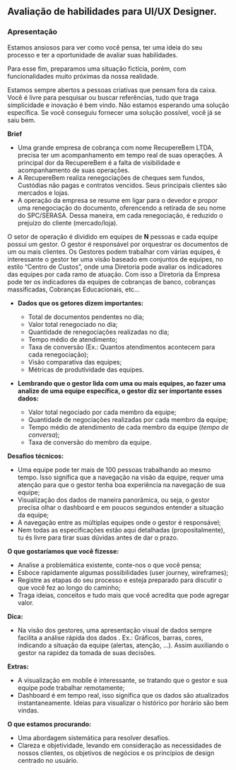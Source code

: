 ## Avaliação de habilidades para UI/UX Designer.

### Apresentação
Estamos ansiosos para ver como você pensa, ter uma ideia do seu processo e ter a oportunidade de avaliar suas habilidades.

Para esse fim, preparamos uma situação fictícia, porém, com funcionalidades muito próximas da nossa realidade.

Estamos sempre abertos a pessoas criativas que pensam fora da caixa. Você é livre para pesquisar ou buscar referências, tudo que traga simplicidade e inovação é bem vindo.
Não estamos esperando uma solução específica. Se você conseguiu fornecer uma solução possível, você já se saiu bem.

**Brief**
- Uma grande empresa de cobrança com nome RecupereBem LTDA, precisa ter um acompanhamento em tempo real de suas operações. A principal dor da RecupereBem é a falta de visibilidade e acompanhamento de suas operações.
- A RecupereBem realiza renegociações de cheques sem fundos, Custódias não pagas e contratos vencidos. Seus principais clientes são mercados e lojas.
- A operação da empresa se resume em ligar para o devedor e propor uma renegociação do documento, oferencendo a retirada de seu nome do SPC/SERASA. Dessa maneira, em cada renegociação, é reduzido o prejuízo do cliente (mercado/loja).

O setor de operação é dividido em equipes de **N** pessoas e cada equipe possui um gestor. O gestor é responsável por orquestrar os documentos de um ou mais clientes.
Os Gestores podem trabalhar com várias equipes, é interessante o gestor ter uma visão baseado em conjuntos de equipes, no estilo “Centro de Custos”, onde uma Diretoria pode avaliar os indicadores das equipes por cada ramo de atuação.
Com isso a Diretoria da Empresa pode ter os indicadores da equipes de cobranças de banco, cobranças massificadas, Cobranças Educacionais, etc...

- **Dados que os getores dizem importantes:**
	 - Total de documentos pendentes no dia;
	 - Valor total renegociado no dia;
	 - Quantidade de renegociações realizadas no dia;
	 - Tempo médio de atendimento;
	 - Taxa de conversão (Ex.: Quantos atendimentos acontecem para cada renegociação);
	 - Visão comparativa das equipes;
	 - Métricas de produtividade das equipes.

- **Lembrando que o gestor lida com uma ou mais equipes, ao fazer uma analize de uma equipe específica, o gestor diz ser importante esses dados:**
   - Valor total negociado por cada membro da equipe;
   - Quantidade de negociações realizadas por cada membro da equipe;
   - Tempo médio de atendimento de cada membro da equipe (*tempo de conversa*);
   - Taxa de conversão do membro da equipe.

**Desafios técnicos:**
  - Uma equipe pode ter mais de 100 pessoas trabalhando ao mesmo tempo. Isso significa que a navegação na visão da equipe, requer uma atenção para que o gestor tenha boa experiência na navegação de sua equipe;
  - Visualização dos dados de maneira panorâmica, ou seja, o gestor precisa olhar o dashboard e em poucos segundos entender a situação da equipe;
  - A navegação entre as múltiplas equipes onde o gestor é responsável;
  - Nem todas as especificações estão aqui detalhadas (propositalmente), tu és livre para tirar suas dúvidas antes de dar o prazo.

**O que gostaríamos que você fizesse:**
  - Analise a problemática existente, conte-nos o que você pensa;
  - Esboce rapidamente algumas possibilidades (user journey, wireframes);
  - Registre as etapas do seu processo e esteja preparado para discutir o que você fez ao longo do caminho;
  - Traga ideias, conceitos e tudo mais que você acredita que pode agregar valor.

**Dica:**
  - Na visão dos gestores, uma apresentação visual de dados sempre facilita a análise rápida dos dados . Ex.: Gráficos, barras, cores, indicando a situação da equipe (alertas, atenção, ...). Assim auxiliando o gestor na rapidez da tomada de suas decisões.

**Extras:**
  - A visualização em mobile é interessante, se tratando que o gestor e sua equipe pode trabalhar remotamente;
  -  Dashboard é em tempo real, isso significa que os dados são atualizados instantaneamente. Ideias para visualizar o histórico por horário são bem vindas.

**O que estamos procurando:**
  - Uma abordagem sistemática para resolver desafios.
  - Clareza e objetividade, levando em consideração as necessidades de nossos clientes, os objetivos de negócios e os princípios de design centrado no usuário.
